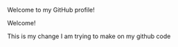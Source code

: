 Welcome to my GitHub profile!


Welcome!

This is my change I am trying to make on my github code 

